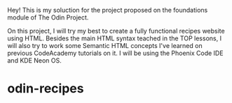 Hey! This is my soluction for the project proposed on the foundations module of The Odin Project.

On this project, I will try my best to create a fully functional recipes website using HTML.
Besides the main HTML syntax teached in the TOP lessons, I will also try to work some Semantic HTML concepts I've learned on previous CodeAcademy tutorials on it.
I will be using the Phoenix Code IDE and KDE Neon OS.

# odin-recipes
